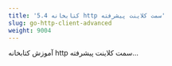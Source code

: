 ```yaml
---
title: '5.4 کتابخانه http سمت کلاینت پیشرفته'
slug: go-http-client-advanced
weight: 9004
---
```


آموزش کتابخانه http سمت کلاینت پیشرفته...